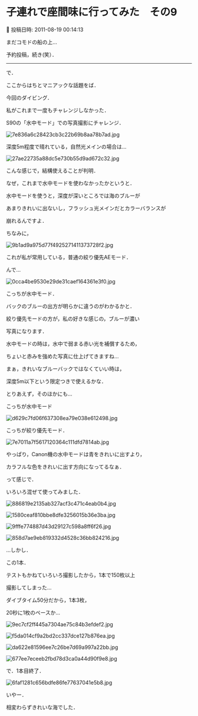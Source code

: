 # 子連れで座間味に行ってみた　その9

📅 投稿日時: 2011-08-19 00:14:13

まだコモドの船の上…


予約投稿，続き(笑）．


----





で．


ここからはちとマニアックな話題をば．





今回のダイビング．


私がこれまで一度もチャレンジしなかった．


S90の「水中モード」での写真撮影にチャレンジ．




![7e836a6c28423cb3c22b69b8aa78b7ad.jpg](images/7e836a6c28423cb3c22b69b8aa78b7ad.jpg)







深度5m程度で晴れている，自然光メインの場合は…




![27ae22735a88dc5e730b55d9ad672c32.jpg](images/27ae22735a88dc5e730b55d9ad672c32.jpg)




こんな感じで，結構使えることが判明．





なぜ，これまで水中モードを使わなかったかというと．


水中モードを使うと，深度が深いところでは海のブルーが


あまりきれいに出ないし，フラッシュ光メインだとカラーバランスが


崩れるんですよ．


ちなみに，




![9b1ad9a975d77f4925271411373728f2.jpg](images/9b1ad9a975d77f4925271411373728f2.jpg)




これが私が常用している，普通の絞り優先AEモード．


んで…




![0cca4be9530e29de31caef164361e3f0.jpg](images/0cca4be9530e29de31caef164361e3f0.jpg)




こっちが水中モード．


バックのブルーの出方が明らかに違うのがわかるかと．





絞り優先モードの方が，私の好きな感じの，ブルーが濃い


写真になります．


水中モードの時は，水中で弱まる赤い光を補償するため，


ちょいと赤みを強めた写真に仕上げてきますね…


まぁ，きれいなブルーバックではなくていい時は，


深度5m以下という限定つきで使えるかな．





とりあえず，そのほかにも…


こっちが水中モード




![d629c7fd06f637308ea79e038e612498.jpg](images/d629c7fd06f637308ea79e038e612498.jpg)







こっちが絞り優先モード．




![7e7011a7f5617120364c111dfd7814ab.jpg](images/7e7011a7f5617120364c111dfd7814ab.jpg)







やっぱり，Canon機の水中モードは青をきれいに出すより，


カラフルな色をきれいに出す方向になってるなぁ．





って感じで．


いろいろ混ぜて使ってみました．




![886819e2135ab327acf3c471c4eab0b4.jpg](images/886819e2135ab327acf3c471c4eab0b4.jpg)






![1580ceaf810bbe8dfe3256015b36e3ba.jpg](images/1580ceaf810bbe8dfe3256015b36e3ba.jpg)






![9fffe774887d43d29127c598a8ff6f26.jpg](images/9fffe774887d43d29127c598a8ff6f26.jpg)






![858d7ae9eb819332d4528c36bb824216.jpg](images/858d7ae9eb819332d4528c36bb824216.jpg)







…しかし．


この1本．


テストもかねていろいろ撮影したから，1本で150枚以上


撮影してしまった…


ダイブタイム50分だから，1本3枚，


20秒に1枚のペースか…




![9ec7cf2ff445a7304ae75c84b3efdef2.jpg](images/9ec7cf2ff445a7304ae75c84b3efdef2.jpg)






![f5da014cf9a2bd2cc337dce127b876ea.jpg](images/f5da014cf9a2bd2cc337dce127b876ea.jpg)






![da622e81596ee7c26be7d69a997a22bb.jpg](images/da622e81596ee7c26be7d69a997a22bb.jpg)






![677ee7eceeb2fbd78d3ca0a44d90f9e8.jpg](images/677ee7eceeb2fbd78d3ca0a44d90f9e8.jpg)







で．1本目終了．




![6faf1281c656bdfe86fe77637041e5b8.jpg](images/6faf1281c656bdfe86fe77637041e5b8.jpg)







いやー．


相変わらずきれいな海でした．
